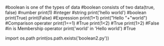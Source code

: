 #boolean is one of the types of data
#boolean consists of two data(true, false)
#number
print(1) #integer
#string
print('hello world')
#boolean
print(True)
print(False)
#Expression
print(1+1)
print("Hello "+"world")
#Comparison operater
print(1==1) #True
print(1<2) #True
print(1>2) #False
#in is Membership operator
print('world' in 'Hello world') #True

import os.path
print(os.path.exists('boolean2.py'))